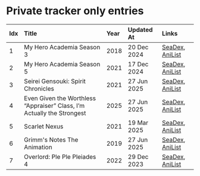 # Private tracker only entries
| Idx | Title                                                                  | Year | Updated At  | Links                                                                              |
| :---| :----------------------------------------------------------------------| :----| :-----------| :----------------------------------------------------------------------------------|
| 1   | My Hero Academia Season 3                                              | 2018 | 20 Dec 2024 | [SeaDex](https://releases.moe/100166/), [AniList](https://anilist.co/anime/100166) |
| 2   | My Hero Academia Season 5                                              | 2021 | 17 Dec 2024 | [SeaDex](https://releases.moe/117193/), [AniList](https://anilist.co/anime/117193) |
| 3   | Seirei Gensouki: Spirit Chronicles                                     | 2021 | 27 Jun 2025 | [SeaDex](https://releases.moe/126546/), [AniList](https://anilist.co/anime/126546) |
| 4   | Even Given the Worthless “Appraiser” Class, I’m Actually the Strongest | 2025 | 27 Jun 2025 | [SeaDex](https://releases.moe/178548/), [AniList](https://anilist.co/anime/178548) |
| 5   | Scarlet Nexus                                                          | 2021 | 19 Mar 2025 | [SeaDex](https://releases.moe/131150/), [AniList](https://anilist.co/anime/131150) |
| 6   | Grimm's Notes The Animation                                            | 2019 | 27 Jun 2025 | [SeaDex](https://releases.moe/103735/), [AniList](https://anilist.co/anime/103735) |
| 7   | Overlord: Ple Ple Pleiades 4                                           | 2022 | 29 Dec 2023 | [SeaDex](https://releases.moe/151898/), [AniList](https://anilist.co/anime/151898) |
